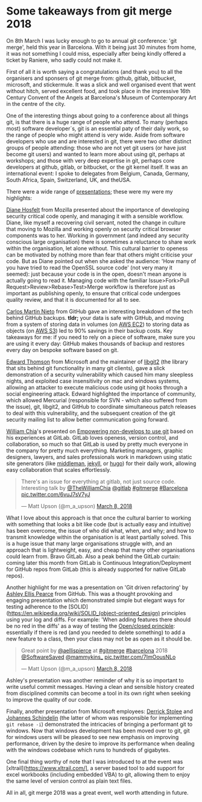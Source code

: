 # Some takeaways from git merge 2018

On 8th March I was lucky enough to go to annual git conference: 'git merge', held this year in Barcelona. With it being just 30 minutes from home, it was not something I could miss, especially after being kindly offered a ticket by Raniere, who sadly could not make it.

First of all it is worth saying a congratulations (and thank you) to all the organisers and sponsers of git merge from: github, gitlab, bitbucket, microsoft, and stickermule. It was a slick and well organised event that went without hitch, served excellent food, and took place in the impressive 16th Century Convent of the Angels at Barcelona's Museum of Contemporary Art in the centre of the city.

One of the interesting things about going to a conference about all things git, is that there is a huge range of people who attend. To many (perhaps most) software developer`s, git is an essential paty of their daily work, so the range of people who might attend is very wide. Aside from software developers who use and are interested in git, there were two other distinct groups of people attending: those who are not yet git users (or have just become git users) and wanted to learn more about using git, perhaps at workshops; and those with very deep expertise in git, perhaps core developers at github, gitlab, or bitbucket, or the git kernel itself. It was an international event: I spoke to delegates from Belgium, Canada, Germany, South Africa, Spain, Switzerland, UK, and theUSA.

There were a wide range of [presentations](https://git-merge.com/); these were my were my highlights:

[Diane Hosfelt](https://twitter.com/avadacatavra?lang=en) from Mozilla presented about the importance of developing security critical code openly, and managing it with a sensible workflow. Diane, like myself a recovering civil servant, noted the change in culture that moving to Mozilla and working openly on security critical browser components was to her. Working in government (and indeed any security conscious large organisation) there is sometimes a reluctance to share work within the organisation, let alone without. This cultural barrier to openess can be motivated by nothing more than fear that others might criticise your code. But as Diane pointed out when she asked the audience: 'How many of you have tried to read the OpenSSL source code' (not very many it seemed): just because your code is in the open, doesn't mean anyone is actually going to read it. Managing code with the familiar Issue>Fork>Pull Request>Review>Rebase>Test>Merge workflow is therefore just as important as publishing openly, to ensure that critical code undergoes quality review, and that it is documented for all to see.

[Carlos Martin Nieto](https://twitter.com/carlosmn?lang=en) from GitHub gave an interesting breakdown of the tech behind GitHub backups. __tldr;__ your data is safe with GitHub, and moving from a system of storing data in volumes (on [AWS EC2](https://aws.amazon.com/ec2/)) to storing data as objects (on [AWS S3](https://aws.amazon.com/s3/)) led to 90% savings in their backup costs. Key takeaways for me: if you need to rely on a piece of software, make sure you are using it every day: GitHub makes thousands of backup and restores every day on bespoke software based on git.

[Edward Thomson](https://github.com/ethomson) from Microsoft and the maintainer of [libgit2](https://github.com/libgit2) (the library that sits behind git functionality in many git clients), gave a slick demonstration of a security vulnerability which caused him many sleepless nights, and exploited case insensitivity on mac and windows systems, allowing an attacker to execute malicious code using git hooks through a social engineering attack. Edward highlighted the importance of community, which allowed Mercurial (responsible for SVN - which also suffered from the issue), git, libgit2, and GitHub to coordinate simultaneous patch releases to deal with this vulnerability, and the subsequent creation of the git security mailing list to allow better communication going forward.

[William Chia](https://twitter.com/thewilliamchia)'s presented on [Empowering non-develops to use git](https://williamchia.gitlab.io/git-merge-2018/#/) based on his experiences at GitLab. GitLab loves openess, version control, and collaboration, so much so that GitLab is used by pretty much everyone in the company for pretty much everything. Marketing managers, graphic designers, lawyers, and sales professionals work in markdown using static site generators (like [middleman](https://middlemanapp.com), [jekyll](https://jekyllrb.com/), or [hugo](https://gohugo.io/)) for their daily work, allowing easy collaboration that scales effortlessly.

<blockquote class="twitter-tweet" data-lang="en"><p lang="en" dir="ltr">There&#39;s an issue for everything at gitlab, not just source code. Interesting talk by <a href="https://twitter.com/TheWilliamChia?ref_src=twsrc%5Etfw">@TheWilliamChia</a> <a href="https://twitter.com/gitlab?ref_src=twsrc%5Etfw">@gitlab</a> <a href="https://twitter.com/hashtag/gitmerge?src=hash&amp;ref_src=twsrc%5Etfw">#gitmerge</a> <a href="https://twitter.com/hashtag/Barcelona?src=hash&amp;ref_src=twsrc%5Etfw">#Barcelona</a> <a href="https://t.co/6vuJ7sV7yJ">pic.twitter.com/6vuJ7sV7yJ</a></p>&mdash; Matt Upson (@m_a_upson) <a href="https://twitter.com/m_a_upson/status/971726460586209280?ref_src=twsrc%5Etfw">March 8, 2018</a></blockquote>
<script async src="https://platform.twitter.com/widgets.js" charset="utf-8"></script>

What I love about this approach is that once the cultural barrier to working with something that looks a bit like code (but is actually easy and intuitive) has been overcome, the issue of who did what, when, and why; and how to transmit knowledge within the organisation is at least partially solved. This is a huge issue that many large organisations struggle with, and an approach that is lightweight, easy, and cheap that many other organisations could learn from. Bravo GitLab. Also a peak behind the GitLab curtain: coming later this month from GitLab is Continuous Integration/Deployment for GitHub repos from GitLab (this is already supported for native GitLab repos).

Another highlight for me was a presentation on 'Git driven refactoring' by [Ashley Ellis Pearce](https://twitter.com/aellispierce?lang=en) from GitHub. This was a thought provoking and engaging presentation which demonstrated simple but elegant ways for testing adherence to the [SOLID](https://en.wikipedia.org/wiki/SOLID_(object-oriented_design) principles using your log and diffs. For example: 'When adding features there should be no red in the diffs' as a way of testing the [Open/closed principle](https://en.wikipedia.org/wiki/Open/closed_principle): essentially if there is red (and you needed to delete something) to add a new feature to a class, then your class may not be as open as it should be.

<blockquote class="twitter-tweet" data-lang="en"><p lang="en" dir="ltr">Great point by <a href="https://twitter.com/aellispierce?ref_src=twsrc%5Etfw">@aellispierce</a> at <a href="https://twitter.com/hashtag/gitmerge?src=hash&amp;ref_src=twsrc%5Etfw">#gitmerge</a> <a href="https://twitter.com/hashtag/barcelona?src=hash&amp;ref_src=twsrc%5Etfw">#barcelona</a> 2018 <a href="https://twitter.com/SoftwareSaved?ref_src=twsrc%5Etfw">@SoftwareSaved</a> <a href="https://twitter.com/mammykins_?ref_src=twsrc%5Etfw">@mammykins_</a> <a href="https://t.co/7ImOousNLo">pic.twitter.com/7ImOousNLo</a></p>&mdash; Matt Upson (@m_a_upson) <a href="https://twitter.com/m_a_upson/status/971739929771495424?ref_src=twsrc%5Etfw">March 8, 2018</a></blockquote>
<script async src="https://platform.twitter.com/widgets.js" charset="utf-8"></script>

Ashley's presentation was another reminder of why it is so important to write useful commit messages. Having a clean and sensible history created from disciplined commits can become a tool in its own right when seeking to improve the quality of our code.

Finally, another presentation from Microsoft employees: [Derrick Stolee](https://twitter.com/stolee) and [Johannes Schindelin](https://twitter.com/jschindelin) (the latter of whom was responsible for implementing `git rebase -i`) demonstrated the intricacies of bringing a performant git to windows. Now that windows development has been moved over to git, git for windows users will be pleased to see new emphasis on improving performance, driven by the desire to improve its performance when dealing with the windows codebase which runs to hundreds of gigabytes.

One final thing worthy of note that I was introduced to at the event was [xltrail](https://www.xltrail.com/], a server based tool to add support for excel workbooks (including embedded VBA) to git, allowing them to enjoy the same level of version control as plain text files.

All in all, git merge 2018 was a great event, well worth attending in future.
